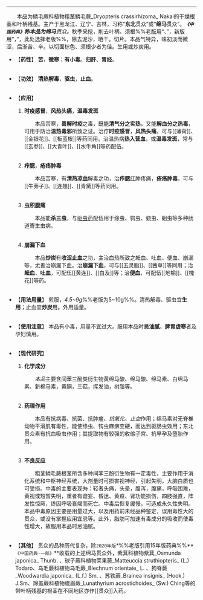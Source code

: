 ---

&emsp;&emsp;本品为鳞毛蕨科植物粗茎鳞毛蕨_Dryopteris crassirhizoma_ Nakai的干燥根茎和叶柄残基。主产于黑龙江、辽宁、吉林，习称“**东北**贯众”或“**绵马**贯众”。<dfn>**`《中国药典》`**称本品为**绵马**贯众。</dfn>秋季采挖，削去叶柄<dfn>、</dfn>须根%%老版用“、”，新版用“，”，此处选择老版%%，除去泥沙，晒干。切片。本品气特异，味初淡而微涩，后渐苦、辛。以切面棕色、须根少者为佳。生用或炒炭用。

- 【**药性**】
	**苦**，**微寒**；**有小毒**。**归肝**、**胃经**。<br></br>

- 【**功效**】
	**清热解毒**，**驱虫**，**止血**。<br></br>

- 【**应用**】
	1. **时疫感冒**，**风热头痛**，**温毒发斑**
		
		&emsp;&emsp;本品苦寒，**善解时疫**之毒，既能**清气分之实热**，又能**解血分之热毒**，可用于防治**温热毒邪**所致之证。治疗**时疫感冒**，**风热头痛**，可与[[薄荷]]、[[金银花]]、[[板蓝根]]等药同用。治温热病**热入营血**，或**温毒发斑**，常与[[玄参]]、[[大青叶]]、[[水牛角]]等药配伍。<br></br>
	
	2. **痄腮**，**疮疡肿毒**
		
		&emsp;&emsp;本品苦寒，有**清热凉血**解毒之功，治**痄腮**红肿疼痛，**疮疡肿毒**，可与[[牛蒡子]]、[[连翘]]、[[青黛]]等药同用。<br></br>
	
	3. **虫积腹痛**
		
		&emsp;&emsp;本品能**杀三虫**，与<ins>驱虫药</ins>配伍用于绦虫、钩虫、蛲虫、蛔虫等多种肠道寄生虫病。<br></br>
	
	4. **崩漏下血**
		
		&emsp;&emsp;本品**炒炭**有**收涩止血**之功，主治血热所致之衄血、吐血、便血、崩漏等，尤善治崩漏下血。治**崩漏下血**，可与[[五灵脂]]、[[茜草]]等同用；治**衄血**<dfn>、</dfn>**吐血**，可配伍[[黄连]]、[[白及]]等；治**便血**，可配伍[[地榆]]、[[槐花]]等药。<br></br>

- 【**用法用量**】
	煎服，<dfn>4.5~9g</dfn>%%老版为5~10g%%。清热解毒、驱虫宜**生用**；止血宜**炒炭**用。外用适量。<br></br>

- 【**使用注意**】
	本品有小毒，用量不宜过大。服用本品时**忌油腻**。**脾胃虚寒**者及孕妇慎用。<br></br>

- 【**现代研究**】
	1. **化学成分**
		
		&emsp;&emsp;<dfn>本品</dfn>主要含间苯三酚类衍生物黄绵马酸、绵马酸、绵马素、白绵马素、新棉马素，黄酮，三萜，挥发油，树脂等。<br></br>
	
	2. **药理作用**
		
		&emsp;&emsp;本品有抗病毒、抗菌、抗肿瘤<dfn>、抗氧化、止血</dfn>作用；绵马素对无脊椎动物平滑肌有毒性，能使绦虫、钩虫麻痹变硬，而达到驱肠虫效用；东北贯众素有抗血吸虫作用；其提取物有较强的收缩子宫、抗早孕及堕胎作用。<br></br>
	
	3. **不良反应**
		
		&emsp;&emsp;粗茎鳞毛蕨根茎所含多种间苯三酚衍生物有一定毒性，主要作用于消化系统和中枢神经系统，大剂量时可损害视神经，引起失明，大脑白质也可受损。中毒的主要表现~~为~~：轻者头痛，头晕，腹泻，腹痛，呼吸困难，黄视或短暂失明，重者有谵妄、昏迷、黄疸、肾功能损伤，四肢强直，阵发性惊厥，终因呼吸衰竭而死亡。中毒后恢复缓慢，可造成永久性失明。本品中毒原因主要是用量过大，以及用药前未经品种鉴定，误用毒性大的贯众，或没有掌握应用宜忌等。此外，脂肪可加速有毒成分的吸收而使毒性增大，故服用本品时忌油腻。<br></br>

- 【**其他**】
	贯众的品种历代复杂，除`2020年版`<dfn>\*</dfn>%%老版引用15年版药典%%**`《中国药典·一部》`**收载的上述绵马贯众外，紫萁科植物紫萁_Osmunda japonica_ Thunb. 、球子蕨科植物荚果蕨_Matteuccia struthiopteris_ (L.) Todaro、乌毛蕨科植物乌毛蕨_Blechnum orientaie_ L. 、狗脊蕨_Woodwardia japonica_ (L.f.) Sm. 、苏铁蕨_Brainea insignis_ (Hook.) J.Sm、蹄盖蕨科植物蛾眉蕨_Lunathyrium acrostichoides_ (Sw.) Ching等的带叶柄残基的根茎在不同地区亦作[[贯众]]入药。